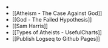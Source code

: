 -
- [[Atheism - The Case Against God]]
- [[God - The Failed Hypothesis]]
- [[Sam Harris]]
- [[Types of Atheists - UsefulCharts]]
- [[Publish Logseq to Github Pages]]